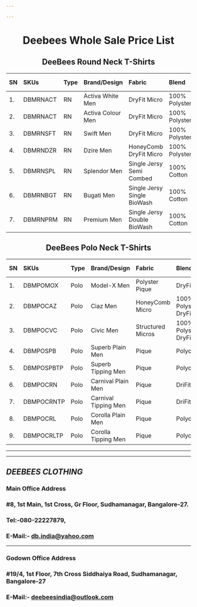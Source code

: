 ```yaml
---

---
```


<h1 align="center">Deebees Whole Sale Price List</h1>
<h2 align="center">DeeBees Round Neck T-Shirts</h2>

|SN|SKUs|Type|Brand/Design|Fabric|Blend|G.S.M.|M.R.P.(Inc.GST)|W.S.P.(Ex.GST)|2XL (Ex.GST)|3XL (Ex.GST)|
|:---|:---|:---|:---|:---|:---|:---|:---|:---|:---|:---|
|1.|DBMRNACT|RN|Activa White Men|DryFit Micro|100% Polyster|130|₹249/-|₹59/-|₹69/-|₹79/-|
|2.|DBMRNACT|RN|Activa Colour Men|DryFit Micro|100% Polyster|130|₹249/-|₹65/-|₹75/-|₹85/-|
|3.|DBMRNSFT|RN|Swift Men|DryFit Micro|100% Polyster|160|₹349/-|₹85/-|₹85/-|₹95/-|
|4.|DBMRNDZR|RN|Dzire Men|HoneyComb DryFit Micro|100% Polyster|200|₹399/-|₹95/-|₹95/-|₹105/-|
|5.|DBMRNSPL|RN|Splendor Men|Single Jersy Semi Combed|100% Cotton|150|₹449/-|₹105/-|₹115/-|₹125/-|
|6.|DBMRNBGT|RN|Bugati Men|Single Jersy Single BioWash|100% Cotton|200|₹549/-|₹145/-|₹155/-|₹165/-|
|7.|DBMRNPRM|RN|Premium Men|Single Jersy Double BioWash|100% Cotton|200|₹649/-|₹165/-|₹175/-|₹185/-|

<h2 align="center">DeeBees Polo Neck T-Shirts</h2>

|SN|SKUs|Type|Brand/Design|Fabric|Blend|G.S.M.|M.R.P.(Inc.GST)|W.S.P.(Ex.GST)|2XL (Ex.GST)|3XL (Ex.GST)|
|:---|:---|:---|:---|:---|:---|:---|:---|:---|:---|:---|
|1.|DBMPOMOX|Polo|Model-X Men|Polyster Pique|DryFit|180 |₹499/-|₹135/-|₹135/-|₹160/-|
|2.|DBMPOCAZ|Polo|Ciaz Men|HoneyComb Micro|100% Polyster DryFit|200|₹549/-|₹135/-|₹135/-|₹160/-|
|3.|DBMPOCVC|Polo|Civic Men|Structured Micros|100% Polyster DryFit|210|₹699/-|₹175/-|₹175/-|₹200/-|
|4.|DBMPOSPB|Polo|Superb Plain Men|Pique|Polycotton|220|₹699/-|₹175/-|₹175/-|₹200/-|
|5.|DBMPOSPBTP|Polo|Superb Tipping Men|Pique|Polycotton|220|₹749/-|₹185/-|₹185/-|₹210/-|
|6.|DBMPOCRN|Polo|Carnival Plain Men|Pique|DriFit|200|₹699/-|₹185/-|₹185/-|₹210/-|
|7.|DBMPOCRNTP|Polo|Carnival Tipping Men|Pique|DriFit|200|₹749/-|₹195/-|₹195/-|₹220/-|
|8.|DBMPOCRL|Polo|Corolla Plain Men|Pique|Polycotton|200|₹749/-|₹225/-|₹225/-|₹250/-|
|9.|DBMPOCRLTP|Polo|Corolla Tipping Men|Pique|Polycotton|200|₹749/-|₹235/-|₹235/-|₹260/-|



---
---
## ___DEEBEES CLOTHING___
### __Main Office Address__
### #8, 1st Main, 1st Cross, Gr Floor, Sudhamanagar, Bangalore-27.
### Tel:-080-22227879,
### E-Mail:- db.india@yahoo.com
---
### __Godown Office Address__
### #19/4, 1st Floor, 7th Cross Siddhaiya Road, Sudhamanagar, Bangalore-27
### E-Mail:- deebeesindia@outlook.com